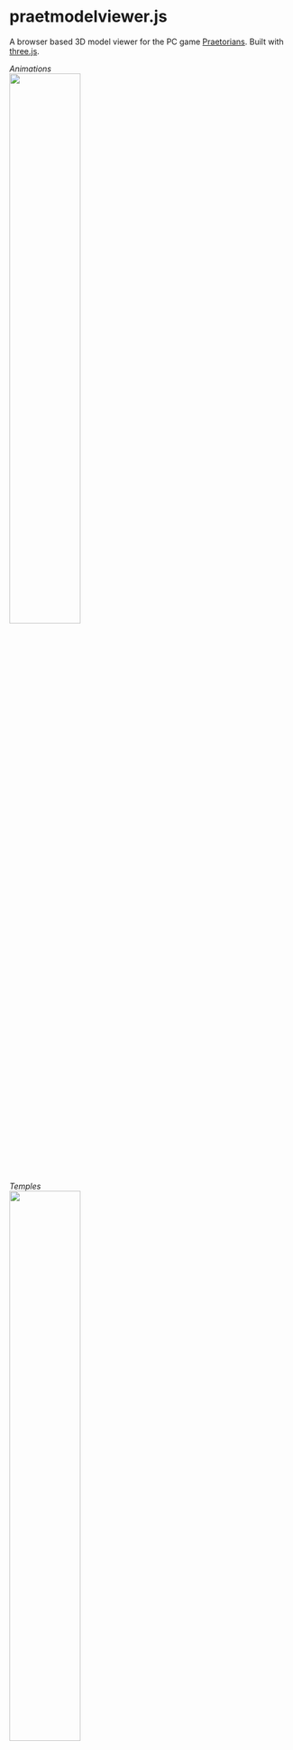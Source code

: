 # praetmodelviewer.js

A browser based 3D model viewer for the PC game [Praetorians](https://en.wikipedia.org/wiki/Praetorians_(video_game)). Built with
[three.js](https://threejs.org/).

*Animations* <br>
<img src="https://user-images.githubusercontent.com/10160581/89857776-cad4d080-db51-11ea-8d6c-118f0cc29219.jpeg" width=50%>

*Temples* <br>
<img src="https://user-images.githubusercontent.com/10160581/89857780-cc05fd80-db51-11ea-8d58-c7357bbd5dac.jpeg" width=50%>

*Plants* <br>
<img src="https://user-images.githubusercontent.com/10160581/89857779-cb6d6700-db51-11ea-8049-1c002ca29045.jpeg" width=50%>
